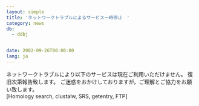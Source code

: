 ```yaml
---
layout: simple
title: 'ネットワークトラブルによるサービス一時停止　'
category: news
db:
  - ddbj


date: 2002-09-26T00:00:00
lang: ja
---
```


ネットワークトラブルにより以下のサービスは現在ご利用いただけません。 復旧次第報告致します。 ご迷惑をおかけしておりますが，ご理解とご協力をお願い致します。<br>[Homology search, clustalw, SRS, getentry, FTP]
